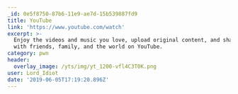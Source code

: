 ```yaml
---
_id: 0e5f8750-87b6-11e9-ae7d-15b539887fd9
title: YouTube
link: 'https://www.youtube.com/watch'
excerpt: >-
  Enjoy the videos and music you love, upload original content, and share it all
  with friends, family, and the world on YouTube.
category: pwn
header:
  overlay_image: /yts/img/yt_1200-vfl4C3T0K.png
user: Lord_Idiot
date: '2019-06-05T17:19:20.896Z'
---
```


